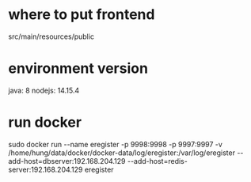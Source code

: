 # where to put frontend

src/main/resources/public 

# environment version

java: 8
nodejs: 14.15.4

# run docker

sudo docker run --name eregister -p 9998:9998 -p 9997:9997 -v /home/hung/data/docker/docker-data/log/eregister:/var/log/eregister --add-host=dbserver:192.168.204.129 --add-host=redis-server:192.168.204.129 eregister
